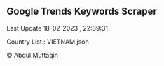 

## Google Trends Keywords Scraper 
 
Last Update 18-02-2023 , 22:39:31

Country List :
VIETNAM.json



© Abdul Muttaqin 
